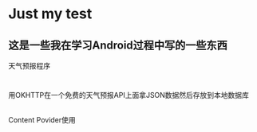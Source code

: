 Just my test
=====
这是一些我在学习Android过程中写的一些东西
-----
天气预报程序
#
用OKHTTP在一个免费的天气预报API上面拿JSON数据然后存放到本地数据库
##
Content Povider使用
#

